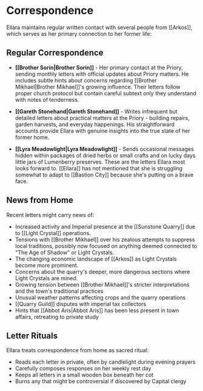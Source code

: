 # Correspondence

Ellara maintains regular written contact with several people from [[Arkos]], which serves as her primary connection to her former life:

## Regular Correspondence

- **[[Brother Sorin|Brother Sorin]]** - Her primary contact at the Priory, sending monthly letters with official updates about Priory matters. He includes subtle hints about concerns regarding [[Brother Mikhael|Brother Mikhael]]'s growing influence. Their letters follow proper church protocol but contain careful subtext only they understand with notes of tenderness.

- **[[Gareth Stonehand|Gareth Stonehand]]** - Writes infrequent but detailed letters about practical matters at the Priory - building repairs, garden harvests, and everyday happenings. His straightforward accounts provide Ellara with genuine insights into the true state of her former home.

- **[[Lyra Meadowlight|Lyra Meadowlight]]** - Sends occasional messages hidden within packages of dried herbs or small crafts and on lucky days little jars of Lumenberry preserves. These are the letters Ellara most looks forward to. [[Ellara]] has not mentioned that she is struggling somewhat to adapt to [[Bastion City]] because she's putting on a brave face.

## News from Home

Recent letters might carry news of:
- Increased activity and Imperial presence at the [[Sunstone Quarry]] due to [[Light Crystal]] operations.
- Tensions with [[Brother Mikhael]] over his zealous attempts to suppress local traditions, possibly now focused on anything deemed connected to "The Age of Shadow" or Light Crystals.
- The changing economic landscape of [[Arkos]] as Light Crystals become more prominent.
- Concerns about the quarry's deeper, more dangerous sections where Light Crystals are mined.
- Growing tension between [[Brother Mikhael]]'s stricter interpretations and the town's traditional practices
- Unusual weather patterns affecting crops and the quarry operations
- [[Quarry Guild]] disputes with imperial tax collectors
- Hints that [[Abbot Aris|Abbot Aris]] has been less present in town affairs, retreating to private study

## Letter Rituals

Ellara treats correspondence from home as sacred ritual:
- Reads each letter in private, often by candlelight during evening prayers
- Carefully composes responses on her weekly rest day
- Keeps all letters in a small wooden box beneath her cot
- Burns any that might be controversial if discovered by Capital clergy